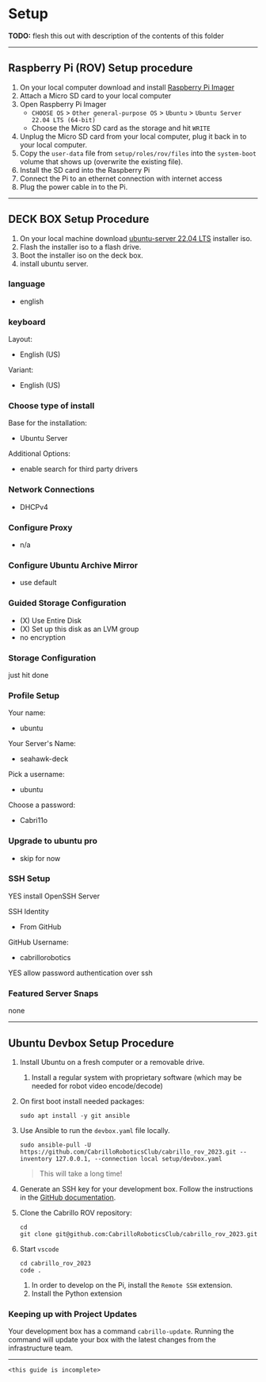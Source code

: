 # Setup

**TODO:** flesh this out with description of the contents of this folder

---

## Raspberry Pi (ROV) Setup procedure

1. On your local computer download and install [Raspberry Pi Imager](https://www.raspberrypi.com/software/)
1. Attach a Micro SD card to your local computer
1. Open Raspberry Pi Imager
    * `CHOOSE OS` > `Other general-purpose OS` > `Ubuntu` > `Ubuntu Server 22.04 LTS (64-bit)`
    * Choose the Micro SD card as the storage and hit `WRITE`
1. Unplug the Micro SD card from your local computer, plug it back in to your local computer.
1. Copy the `user-data` file from `setup/roles/rov/files` into the `system-boot` volume that shows up (overwrite the existing file).
1. Install the SD card into the Raspberry Pi
1. Connect the Pi to an ethernet connection with internet access
1. Plug the power cable in to the Pi.

---

## DECK BOX Setup Procedure

1. On your local machine download [ubuntu-server 22.04 LTS](https://releases.ubuntu.com/22.04.2/ubuntu-22.04.2-live-server-amd64.iso) installer iso.
1. Flash the installer iso to a flash drive.
1. Boot the installer iso on the deck box.
1. install ubuntu server.

### language

* english

### keyboard

Layout:

* English (US)

Variant:

* English (US)

### Choose type of install

Base for the installation:

* Ubuntu Server

Additional Options:

* enable search for third party drivers

### Network Connections

* DHCPv4

### Configure Proxy

* n/a

### Configure Ubuntu Archive Mirror

* use default

### Guided Storage Configuration

* (X) Use Entire Disk
* (X) Set up this disk as an LVM group
* no encryption

### Storage Configuration

just hit done

### Profile Setup

Your name:

* ubuntu

Your Server's Name:

* seahawk-deck

Pick a username:

* ubuntu

Choose a password:

* Cabri11o

### Upgrade to ubuntu pro

* skip for now

### SSH Setup

YES install OpenSSH Server

SSH Identity

* From GitHub

GitHub Username:

* cabrillorobotics

YES allow password authentication over ssh

### Featured Server Snaps

none

---

## Ubuntu Devbox Setup Procedure

1. Install Ubuntu on a fresh computer or a removable drive.
    1. Install a regular system with proprietary software (which may be needed for robot video encode/decode)
1. On first boot install needed packages:

    ```console
    sudo apt install -y git ansible 
    ```

1. Use Ansible to run the `devbox.yaml` file locally.

    ```console
    sudo ansible-pull -U https://github.com/CabrilloRoboticsClub/cabrillo_rov_2023.git --inventory 127.0.0.1, --connection local setup/devbox.yaml
    ```

    > This will take a long time!

1. Generate an SSH key for your development box. Follow the instructions in the [GitHub documentation](https://docs.github.com/en/authentication/connecting-to-github-with-ssh).

1. Clone the Cabrillo ROV repository:

    ```console
    cd 
    git clone git@github.com:CabrilloRoboticsClub/cabrillo_rov_2023.git
    ```

1. Start `vscode`

    ```console
    cd cabrillo_rov_2023
    code . 
    ```

   1. In order to develop on the Pi, install the `Remote SSH` extension.
   1. Install the Python extension

### Keeping up with Project Updates

Your development box has a command `cabrillo-update`. Running the command will update your box with the latest changes from the infrastructure team.

---

`<this guide is incomplete>`

